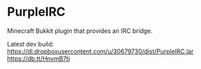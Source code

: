 PurpleIRC
=========

Minecraft Bukkit plugin that provides an IRC bridge.

Latest dev build: 
 https://dl.dropboxusercontent.com/u/30679730/dist/PurpleIRC.jar
 https://db.tt/HnvmB7tj
